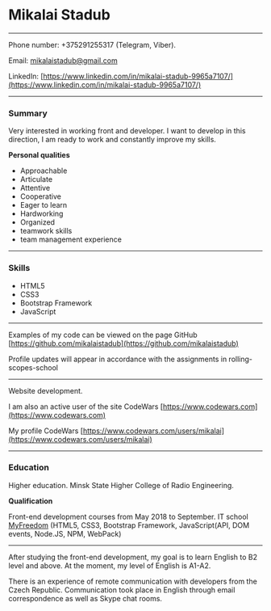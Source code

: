 # Mikalai Stadub
---

Phone number: +375291255317 (Telegram, Viber).

Email: [mikalaistadub@gmail.com](mikalaistadub@gmail.com)

LinkedIn: [https://www.linkedin.com/in/mikalai-stadub-9965a7107/](https://www.linkedin.com/in/mikalai-stadub-9965a7107/)

---
### Summary

Very interested in working front and developer. I want to develop in this direction, I am ready to work and constantly improve my skills.

**Personal qualities**

- Approachable
- Articulate
- Attentive
- Cooperative
- Eager to learn
- Hardworking
- Organized
- teamwork skills
- team management experience

---

###  Skills ###

- HTML5
- CSS3
- Bootstrap Framework
- JavaScript

---

Examples of my code can be viewed on the page GitHub [https://github.com/mikalaistadub](https://github.com/mikalaistadub)

Profile updates will appear in accordance with the assignments in rolling-scopes-school

---
Website development.

I am also an active user of the site CodeWars [https://www.codewars.com](https://www.codewars.com)

My profile CodeWars [https://www.codewars.com/users/mikalai](https://www.codewars.com/users/mikalai)

---

### Education ###

Higher education. Minsk State Higher College of Radio Engineering.

**Qualification**

Front-end development courses from May 2018 to September. IT school [MyFreedom](https://myfreedom.by/) (HTML5, CSS3, Bootstrap Framework, JavaScript(API, DOM events, Node.JS, NPM, WebPack)

---

After studying the front-end development, my goal is to learn English to B2 level and above. At the moment, my level of English is A1-A2. 

There is an experience of remote communication with developers from the Czech Republic. Communication took place in English through email correspondence as well as Skype chat rooms.
